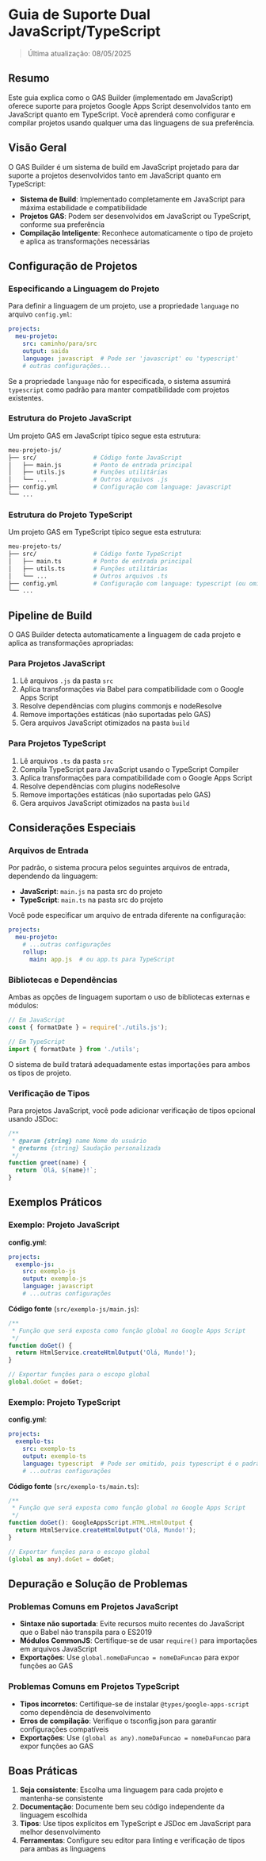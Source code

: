 # Guia de Suporte Dual JavaScript/TypeScript

> Última atualização: 08/05/2025

## Resumo

Este guia explica como o GAS Builder (implementado em JavaScript) oferece suporte para projetos Google Apps Script desenvolvidos tanto em JavaScript quanto em TypeScript. Você aprenderá como configurar e compilar projetos usando qualquer uma das linguagens de sua preferência.

## Visão Geral

O GAS Builder é um sistema de build em JavaScript projetado para dar suporte a projetos desenvolvidos tanto em JavaScript quanto em TypeScript:

- **Sistema de Build**: Implementado completamente em JavaScript para máxima estabilidade e compatibilidade
- **Projetos GAS**: Podem ser desenvolvidos em JavaScript ou TypeScript, conforme sua preferência
- **Compilação Inteligente**: Reconhece automaticamente o tipo de projeto e aplica as transformações necessárias

## Configuração de Projetos

### Especificando a Linguagem do Projeto

Para definir a linguagem de um projeto, use a propriedade `language` no arquivo `config.yml`:

```yaml
projects:
  meu-projeto:
    src: caminho/para/src
    output: saida
    language: javascript  # Pode ser 'javascript' ou 'typescript'
    # outras configurações...
```

Se a propriedade `language` não for especificada, o sistema assumirá `typescript` como padrão para manter compatibilidade com projetos existentes.

### Estrutura do Projeto JavaScript

Um projeto GAS em JavaScript típico segue esta estrutura:

```bash
meu-projeto-js/
├── src/                # Código fonte JavaScript
│   ├── main.js         # Ponto de entrada principal
│   ├── utils.js        # Funções utilitárias
│   └── ...             # Outros arquivos .js
├── config.yml          # Configuração com language: javascript
└── ...
```

### Estrutura do Projeto TypeScript

Um projeto GAS em TypeScript típico segue esta estrutura:

```bash
meu-projeto-ts/
├── src/                # Código fonte TypeScript
│   ├── main.ts         # Ponto de entrada principal 
│   ├── utils.ts        # Funções utilitárias
│   └── ...             # Outros arquivos .ts
├── config.yml          # Configuração com language: typescript (ou omitido)
└── ...
```

## Pipeline de Build

O GAS Builder detecta automaticamente a linguagem de cada projeto e aplica as transformações apropriadas:

### Para Projetos JavaScript

1. Lê arquivos `.js` da pasta `src`
2. Aplica transformações via Babel para compatibilidade com o Google Apps Script
3. Resolve dependências com plugins commonjs e nodeResolve
4. Remove importações estáticas (não suportadas pelo GAS)
5. Gera arquivos JavaScript otimizados na pasta `build`

### Para Projetos TypeScript

1. Lê arquivos `.ts` da pasta `src`
2. Compila TypeScript para JavaScript usando o TypeScript Compiler
3. Aplica transformações para compatibilidade com o Google Apps Script
4. Resolve dependências com plugins nodeResolve
5. Remove importações estáticas (não suportadas pelo GAS)
6. Gera arquivos JavaScript otimizados na pasta `build`

## Considerações Especiais

### Arquivos de Entrada

Por padrão, o sistema procura pelos seguintes arquivos de entrada, dependendo da linguagem:

- **JavaScript**: `main.js` na pasta src do projeto
- **TypeScript**: `main.ts` na pasta src do projeto

Você pode especificar um arquivo de entrada diferente na configuração:

```yaml
projects:
  meu-projeto:
    # ...outras configurações
    rollup:
      main: app.js  # ou app.ts para TypeScript
```

### Bibliotecas e Dependências

Ambas as opções de linguagem suportam o uso de bibliotecas externas e módulos:

```javascript
// Em JavaScript
const { formatDate } = require('./utils.js');

// Em TypeScript
import { formatDate } from './utils';
```

O sistema de build tratará adequadamente estas importações para ambos os tipos de projeto.

### Verificação de Tipos

Para projetos JavaScript, você pode adicionar verificação de tipos opcional usando JSDoc:

```javascript
/**
 * @param {string} name Nome do usuário
 * @returns {string} Saudação personalizada
 */
function greet(name) {
  return `Olá, ${name}!`;
}
```

## Exemplos Práticos

### Exemplo: Projeto JavaScript

**config.yml**:

```yaml
projects:
  exemplo-js:
    src: exemplo-js
    output: exemplo-js
    language: javascript
    # ...outras configurações
```

**Código fonte** (`src/exemplo-js/main.js`):

```javascript
/**
 * Função que será exposta como função global no Google Apps Script
 */
function doGet() {
  return HtmlService.createHtmlOutput('Olá, Mundo!');
}

// Exportar funções para o escopo global
global.doGet = doGet;
```

### Exemplo: Projeto TypeScript

**config.yml**:

```yaml
projects:
  exemplo-ts:
    src: exemplo-ts
    output: exemplo-ts
    language: typescript  # Pode ser omitido, pois typescript é o padrão
    # ...outras configurações
```

**Código fonte** (`src/exemplo-ts/main.ts`):

```typescript
/**
 * Função que será exposta como função global no Google Apps Script
 */
function doGet(): GoogleAppsScript.HTML.HtmlOutput {
  return HtmlService.createHtmlOutput('Olá, Mundo!');
}

// Exportar funções para o escopo global
(global as any).doGet = doGet;
```

## Depuração e Solução de Problemas

### Problemas Comuns em Projetos JavaScript

- **Sintaxe não suportada**: Evite recursos muito recentes do JavaScript que o Babel não transpila para o ES2019
- **Módulos CommonJS**: Certifique-se de usar `require()` para importações em arquivos JavaScript
- **Exportações**: Use `global.nomeDaFuncao = nomeDaFuncao` para expor funções ao GAS

### Problemas Comuns em Projetos TypeScript

- **Tipos incorretos**: Certifique-se de instalar `@types/google-apps-script` como dependência de desenvolvimento
- **Erros de compilação**: Verifique o tsconfig.json para garantir configurações compatíveis
- **Exportações**: Use `(global as any).nomeDaFuncao = nomeDaFuncao` para expor funções ao GAS

## Boas Práticas

1. **Seja consistente**: Escolha uma linguagem para cada projeto e mantenha-se consistente
2. **Documentação**: Documente bem seu código independente da linguagem escolhida
3. **Tipos**: Use tipos explícitos em TypeScript e JSDoc em JavaScript para melhor desenvolvimento
4. **Ferramentas**: Configure seu editor para linting e verificação de tipos para ambas as linguagens
